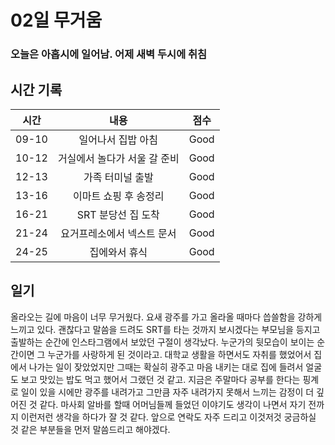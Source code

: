 # 02일 무거움

### 오늘은 아홉시에 일어남. 어제 새벽 두시에 취침

## 시간 기록 
|시간|내용|점수|
|:-:|:-:|:-:|
|09-10|일어나서 집밥 아침|Good|
|10-12|거실에서 놀다가 서울 갈 준비|Good|
|12-13|가족 터미널 출발|Good|
|13-16|이마트 쇼핑 후 송정리|Good|
|16-21|SRT 분당선 집 도착|Good|
|21-24|요거프레소에서 넥스트 문서|Good|
|24-25|집에와서 휴식|Good|

## 일기
올라오는 길에 마음이 너무 무거웠다. 요새 광주를 가고 올라올 때마다 씁쓸함을 강하게 느끼고 있다. 괜찮다고 말씀을 드려도 SRT를 타는 것까지 보시겠다는 부모님을 등지고 출발하는 순간에 인스타그램에서 보았던 구절이 생각났다. 누군가의 뒷모습이 보이는 순간이면 그 누군가를 사랑하게 된 것이라고. 대학교 생활을 하면서도 자취를 했었어서 집에서 나가는 일이 잦았었지만 그때는 확실히 광주고 마음 내키는 대로 집에 들려서 얼굴도 보고 맛있는 밥도 먹고 했어서 그랬던 것 같고. 지금은 주말마다 공부를 한다는 핑계로 일이 있을 시에만 광주를 내려가고 그만큼 자주 내려가지 못해서 느끼는 감정이 더 깊어진 것 같다. 마사회 알바를 할때 어머님들께 들었던 이야기도 생각이 나면서 자기 전까지 이런저런 생각을 하다가 잘 것 같다. 앞으로 연락도 자주 드리고 이것저것 궁금하실 것 같은 부분들을 먼저 말씀드리고 해야겠다.